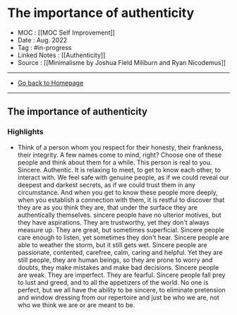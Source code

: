 # The importance of authenticity
- MOC : [[MOC Self Improvement]]
- Date : Aug. 2022
- Tag : #in-progress
- Linked Notes : [[Authenticity]]
- Source : [[Minimalisme by Joshua Field Miliburn and Ryan Nicodemus]]
-------------------
- [Go back to Homepage](https://misudashi.ga/)
-----

## The importance of authenticity
### Highlights
- Think of a person whom you respect for their honesty, their frankness, their integrity.  A few names come to mind, right?  Choose one of these people and think about them for a while.  This person is real to you.  Sincere.  Authentic.  It is relaxing to meet, to get to know each other, to interact with.  We feel safe with genuine people, as if we could reveal our deepest and darkest secrets, as if we could trust them in any circumstance.  And when you get to know these people more deeply, when you establish a connection with them, it is restful to discover that they are as you think they are, that under the surface they are authentically themselves.  sincere people have no ulterior motives, but they have aspirations.  They are trustworthy, yet they don't always measure up.  They are great, but sometimes superficial.  Sincere people care enough to listen, yet sometimes they don't hear.  Sincere people are able to weather the storm, but it still gets wet.  Sincere people are passionate, contented, carefree, calm, caring and helpful.  Yet they are still people, they are human beings, so they are prone to worry and doubts, they make mistakes and make bad decisions.  Sincere people are weak.  They are imperfect.  They are fearful.  Sincere people fall prey to lust and greed, and to all the appetizers of the world.  No one is perfect, but we all have the ability to be sincere, to eliminate pretension and window dressing from our repertoire and just be who we are, not who we think we are or are meant to be.